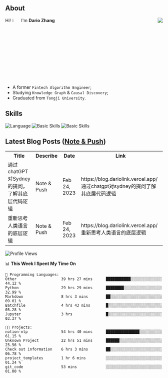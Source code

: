 ## About

<img align="right" src="https://github-readme-stats.vercel.app/api?username=dario-github&show_icons=true&bg_color=00000000&hide_title=true&hide_border=true&include_all_commits=true&count_private=true&theme=transparent" />

Hi! <img src="https://media.giphy.com/media/hvRJCLFzcasrR4ia7z/giphy.gif" width="5%"> I'm **Dario Zhang**

- A former `Fintech Algorithm Engineer`;
- Studying `Knowledge Graph` & `Causal Discovery`;
- Graduated from `Tongji University`.

## Skills

![Language](https://skillicons.dev/icons?i=py,matlab,pytorch,latex,regex,mysql,sqlite)
![Basic Skills](https://skillicons.dev/icons?i=bash,git,linux,md)
![Basic Skills](https://skillicons.dev/icons?i=vim,vscode,jupyterlab)

## Latest Blog Posts ([Note & Push](https://blog.dariolink.vercel.app/))

<table>
  <tr><th>Title</th><th>Describe</th><th>Date</th><th>Link</th></tr>
  <!-- BLOG-POST-LIST:START --><tr><td>通过chatGPT对Sydney的提问，了解其底层代码逻辑</td><td>Note &amp; Push</td><td>Feb 24, 2023</td><td>https://blog.dariolink.vercel.app/通过chatgpt对sydney的提问了解其底层代码逻辑</td></tr><tr><td>重新思考人类语言的底层逻辑</td><td>Note &amp; Push</td><td>Feb 24, 2023</td><td>https://blog.dariolink.vercel.app/重新思考人类语言的底层逻辑</td></tr><!-- BLOG-POST-LIST:END -->
</table>

<!--START_SECTION:waka-->
![Profile Views](http://img.shields.io/badge/Profile%20Views-0-blue)

📊 **This Week I Spent My Time On** 

```text
💬 Programming Languages: 
Other                    39 hrs 27 mins      ███████████░░░░░░░░░░░░░░   44.12 % 
Python                   29 hrs 29 mins      ████████░░░░░░░░░░░░░░░░░   32.99 % 
Markdown                 8 hrs 3 mins        ██░░░░░░░░░░░░░░░░░░░░░░░   09.01 % 
Batchfile                4 hrs 43 mins       █░░░░░░░░░░░░░░░░░░░░░░░░   05.28 % 
Jupyter                  3 hrs               █░░░░░░░░░░░░░░░░░░░░░░░░   03.37 % 

🐱‍💻 Projects: 
notion-nlp               54 hrs 40 mins      ███████████████░░░░░░░░░░   61.15 % 
Unknown Project          22 hrs 51 mins      ██████░░░░░░░░░░░░░░░░░░░   25.56 % 
Check out information    6 hrs 3 mins        ██░░░░░░░░░░░░░░░░░░░░░░░   06.78 % 
project_templates        1 hr 6 mins         ░░░░░░░░░░░░░░░░░░░░░░░░░   01.24 % 
git_code                 53 mins             ░░░░░░░░░░░░░░░░░░░░░░░░░   01.00 % 
```


<!--END_SECTION:waka-->
